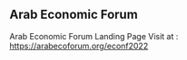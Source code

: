 ## Arab Economic Forum
Arab Economic Forum Landing Page
Visit at : https://arabecoforum.org/econf2022
